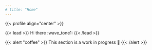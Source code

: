 ```yaml
---
# title: "Home"
---
```


{{< profile align="center" >}}

{{< lead >}}
Hi there :wave_tone1:
{{< /lead >}}

{{< alert "coffee" >}}
This section is a work in progress :construction:
{{< /alert >}}